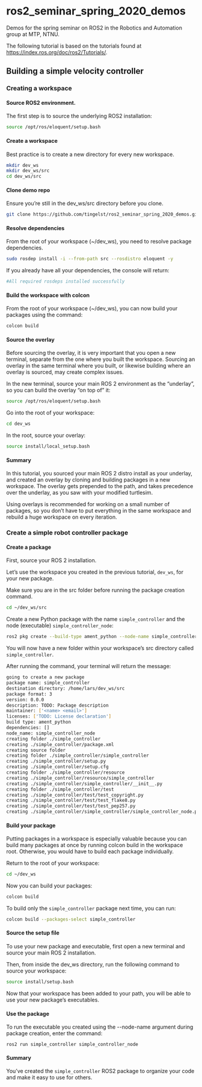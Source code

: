 # ros2_seminar_spring_2020_demos
Demos for the spring seminar on ROS2 in the Robotics and Automation group at MTP, NTNU.

The following tutorial is based on the tutorials found at https://index.ros.org/doc/ros2/Tutorials/.

## Building a simple velocity controller

### Creating a workspace

#### Source ROS2 environment.
The first step is to source the underlying ROS2 installation:
```bash 
source /opt/ros/eloquent/setup.bash
```

#### Create a workspace

Best practice is to create a new directory for every new workspace.

```bash
mkdir dev_ws
mkdir dev_ws/src
cd dev_ws/src
```

#### Clone demo repo
Ensure you’re still in the dev_ws/src directory before you clone.

```bash
git clone https://github.com/tingelst/ros2_seminar_spring_2020_demos.git
```

#### Resolve dependencies

From the root of your workspace (~/dev_ws), you need to resolve package dependencies.

```bash
sudo rosdep install -i --from-path src --rosdistro eloquent -y
```

If you already have all your dependencies, the console will return:
```bash
#All required rosdeps installed successfully
```

#### Build the workspace with colcon
From the root of your workspace (~/dev_ws), you can now build your packages using the command:

```bash
colcon build
```

#### Source the overlay

Before sourcing the overlay, it is very important that you open a new terminal, separate from the one where you built the workspace. Sourcing an overlay in the same terminal where you built, or likewise building where an overlay is sourced, may create complex issues.

In the new terminal, source your main ROS 2 environment as the “underlay”, so you can build the overlay “on top of” it:
```bash
source /opt/ros/eloquent/setup.bash
```
Go into the root of your workspace:
```bash
cd dev_ws
```
In the root, source your overlay:
```bash
source install/local_setup.bash
```


#### Summary
In this tutorial, you sourced your main ROS 2 distro install as your underlay, and created an overlay by cloning and building packages in a new workspace. The overlay gets prepended to the path, and takes precedence over the underlay, as you saw with your modified turtlesim.

Using overlays is recommended for working on a small number of packages, so you don’t have to put everything in the same workspace and rebuild a huge workspace on every iteration.

### Create a simple robot controller package

#### Create a package

First, source your ROS 2 installation.

Let’s use the workspace you created in the previous tutorial, `dev_ws`, for your new package.

Make sure you are in the src folder before running the package creation command.

```bash
cd ~/dev_ws/src
```

Create a new Python package with the name `simple_controller` and the node (executable) `simple_controller_node`:
```bash
ros2 pkg create --build-type ament_python --node-name simple_controller_node simple_controller
```

You will now have a new folder within your workspace’s src directory called `simple_controller`.

After running the command, your terminal will return the message:
```bash
going to create a new package
package name: simple_controller
destination directory: /home/lars/dev_ws/src
package format: 3
version: 0.0.0
description: TODO: Package description
maintainer: ['<name> <email>']
licenses: ['TODO: License declaration']
build type: ament_python
dependencies: []
node_name: simple_controller_node
creating folder ./simple_controller
creating ./simple_controller/package.xml
creating source folder
creating folder ./simple_controller/simple_controller
creating ./simple_controller/setup.py
creating ./simple_controller/setup.cfg
creating folder ./simple_controller/resource
creating ./simple_controller/resource/simple_controller
creating ./simple_controller/simple_controller/__init__.py
creating folder ./simple_controller/test
creating ./simple_controller/test/test_copyright.py
creating ./simple_controller/test/test_flake8.py
creating ./simple_controller/test/test_pep257.py
creating ./simple_controller/simple_controller/simple_controller_node.py
```

#### Build your package

Putting packages in a workspace is especially valuable because you can build many packages at once by running colcon build in the workspace root. Otherwise, you would have to build each package individually.

Return to the root of your workspace:
```bash 
cd ~/dev_ws
```
Now you can build your packages:
```bash
colcon build
```

To build only the `simple_controller` package next time, you can run:
```bash
colcon build --packages-select simple_controller
```

#### Source the setup file
To use your new package and executable, first open a new terminal and source your main ROS 2 installation.

Then, from inside the dev_ws directory, run the following command to source your workspace:

```bash
source install/setup.bash
```

Now that your workspace has been added to your path, you will be able to use your new package’s executables.

#### Use the package

To run the executable you created using the --node-name argument during package creation, enter the command:
```
ros2 run simple_controller simple_controller_node
```

#### Summary

You’ve created the `simple_controller` ROS2 package to organize your code and make it easy to use for others.


